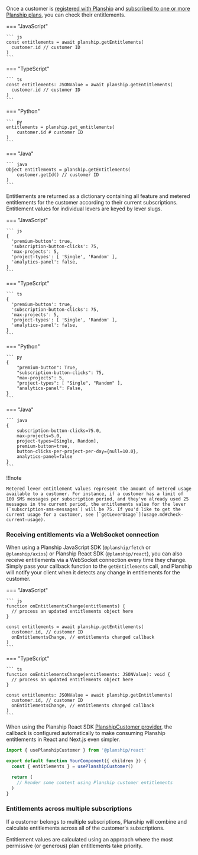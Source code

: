 Once a customer is [registered with Planship](customers.md) and [subscribed to one or more Planship plans](subscriptions.md), you can check their entitlements.

=== "JavaScript"

    ``` js
    const entitlements = await planship.getEntitlements(
      customer.id // customer ID
    )
    ```

=== "TypeScript"

    ``` ts
    const entitlements: JSONValue = await planship.getEntitlements(
      customer.id // customer ID
    )
    ```

=== "Python"

    ``` py
    entitlements = planship.get_entitlements(
        customer.id # customer ID
    )
    ```

=== "Java"

    ``` java
    Object entitlements = planship.getEntitlements(
        customer.getId() // customer ID
    )
    ```

Entitlements are returned as a dictionary containing all feature and metered entitlements for the customer according to their current subscriptions. Entitlement values for individual levers are keyed by lever slugs.


=== "JavaScript"

    ``` js
    {
      'premium-button': true,
      'subscription-button-clicks': 75,
      'max-projects': 5,
      'project-types': [ 'Single', 'Random' ],
      'analytics-panel': false,
    }
    ```

=== "TypeScript"

    ``` ts
    {
      'premium-button': true,
      'subscription-button-clicks': 75,
      'max-projects': 5,
      'project-types': [ 'Single', 'Random' ],
      'analytics-panel': false,
    }
    ```

=== "Python"

    ``` py
    {
        "premium-button": True,
        "subscription-button-clicks": 75,
        "max-projects": 5,
        "project-types": [ "Single", "Random" ],
        "analytics-panel": False,
    }
    ```

=== "Java"

    ``` java
    {
        subscription-button-clicks=75.0,
        max-projects=5.0,
        project-types=[Single, Random],
        premium-button=true,
        button-clicks-per-project-per-day={null=10.0},
        analytics-panel=false
    }
    ```

!!!note

    Metered lever entitlement values represent the amount of metered usage available to a customer. For instance, if a customer has a limit of 100 SMS messages per subscription period, and they've already used 25 messages in the current period, the entitlements value for the lever (`subscription-sms-messages`) will be 75. If you'd like to get the current usage for a customer, see [`getLeverUsage`](usage.md#check-current-usage).

### Receiving entitlements via a WebSocket connection

When using a Planship JavaScript SDK (`@planship/fetch` or `@planship/axios`) or Planship React SDK (`@planship/react`), you can also receive entitlements via a WebSocket connection every time they change. Simply pass your callback function to the `getEntitlements` call, and Planship will notify your client when it detects any change in entitlements for the customer.

=== "JavaScript"

    ``` js
    function onEntitlementsChange(entitlements) {
      // process an updated entitlements object here
    }

    const entitlements = await planship.getEntitlements(
      customer.id, // customer ID
      onEntitlementsChange, // entitlements changed callback
    )
    ```

=== "TypeScript"

    ``` ts
    function onEntitlementsChange(entitlements: JSONValue): void {
      // process an updated entitlements object here
    }

    const entitlements: JSONValue = await planship.getEntitlements(
      customer.id, // customer ID
      onEntitlementsChange, // entitlements changed callback
    )
    ```

When using the Planship React SDK [PlanshipCustomer provider](https://github.com/planship/planship-react?tab=readme-ov-file#planshipcustomer-context-provider), the callback is configured automatically to make consuming Planship entitlements in React and Next.js even simpler.

```js
import { usePlanshipCustomer } from '@planship/react'

export default function YourComponent({ children }) {
  const { entitlements } = usePlanshipCustomer()

  return (
    // Render some content using Planship customer entitlements
  )
}
```

### Entitlements across multiple subscriptions

If a customer belongs to multiple subscriptions, Planship will combine and calculate entitlements across all of the customer's subscriptions.

Entitlement values are calculated using an approach where the most permissive (or generous) plan entitlements take priority.
